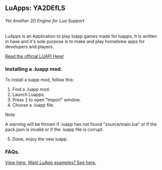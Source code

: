 ## LuApps: YA2DEfLS
<h6>Yet Another 2D Engine for Lua Support</h6>

LuApps is an Application to play luapp games made for luapps, It is written in haxe and it's sole purpose is to make and play homebrew apps for developers and players.

[Read the official LUAPI Here!](https://github.com/NAEL2XD/LuApps/wiki/All-LUA-APIs.-(Functions,-Variables-and-Events.))

### Installing a .luapp mod.

To install a luapp mod, follow this:

1. Find a .luapp mod.
2. Launch Luapps.
3. Press <kbd>I</kbd> to open "Import" window.
4. Choose a .luapp file.

> [!NOTE]
> A warning will be thrown if .luapp has not found "source/main.lua" or if the pack.json is invalid or if the .luapp file is corrupt.

5. Done, enjoy the new luapp.

### FAQs.

[View here.](https://github.com/NAEL2XD/LuApps/wiki)
[Want LuApp examples? See here.](https://github.com/NAEL2XD/LuApps/wiki/LuApp-Examples)